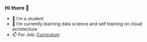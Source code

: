 ### Hi there 👋

- 🔭 I'm a student
- 🌱 I’m currently learning data science and self training on cloud architecture
- 📫 For Job: [Curriculum](https://abdoulsn.github.io)
<!--
**abdoulsn/abdoulsn** is a ✨ _special_ ✨ repository because its `README.md` (this file) appears on your GitHub profile.

Security Engineer.

![https://github-readme-stats.vercel.app/api/top-langs/?username=abdoulsn&hide=pawn&langs_count=10&layout=compact](https://github-readme-stats.vercel.app/api/top-langs/?username=abdoulsn&hide=pawn&langs_count=9&layout=compact)

- 🌱 I’m currently learning data science and cloud architecture
- 📫 How to reach me: ablaye0m {*at*} g*m*a*i*l.c#o#m
-->
